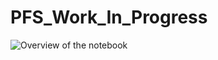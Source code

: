 # PFS_Work_In_Progress

![Overview of the notebook](https://photos-6.dropbox.com/t/2/AACnXX6afGur2b5q1XqVWS9AYhqR7RkERZAPHZDm34nn2Q/12/56936034/png/32x32/1/_/1/2/Screenshot%202018-05-29%2013.59.18.png/EJbj-ysYzPQBIAIoAg/94Plm1RWj9vltMSW2lEt0y-DNpOnZICWBrICkQ3l46g?preserve_transparency=1&size=1280x960&size_mode=3)
